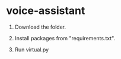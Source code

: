 # voice-assistant

1) Download the folder.
  
2) Install packages from "requirements.txt".

3) Run virtual.py
